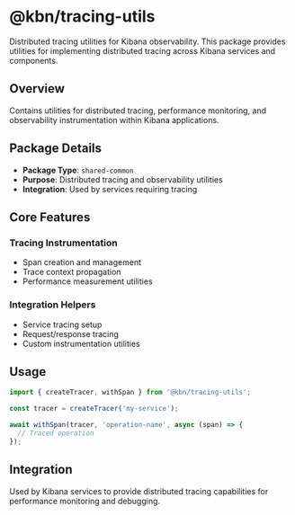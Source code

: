 # @kbn/tracing-utils

Distributed tracing utilities for Kibana observability. This package provides utilities for implementing distributed tracing across Kibana services and components.

## Overview

Contains utilities for distributed tracing, performance monitoring, and observability instrumentation within Kibana applications.

## Package Details

- **Package Type**: `shared-common`
- **Purpose**: Distributed tracing and observability utilities
- **Integration**: Used by services requiring tracing

## Core Features

### Tracing Instrumentation
- Span creation and management
- Trace context propagation
- Performance measurement utilities

### Integration Helpers
- Service tracing setup
- Request/response tracing
- Custom instrumentation utilities

## Usage

```typescript
import { createTracer, withSpan } from '@kbn/tracing-utils';

const tracer = createTracer('my-service');

await withSpan(tracer, 'operation-name', async (span) => {
  // Traced operation
});
```

## Integration

Used by Kibana services to provide distributed tracing capabilities for performance monitoring and debugging.
